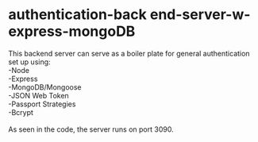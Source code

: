 # authentication-back end-server-w-express-mongoDB
This backend server can serve as a boiler plate for general authentication set up using:
</br>
-Node </br>
-Express </br>
-MongoDB/Mongoose </br>
-JSON Web Token </br>
-Passport Strategies </br>
-Bcrypt </br>
</br>
As seen in the code, the server runs on port 3090.
